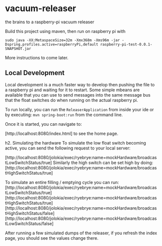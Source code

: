 vacuum-releaser
===============

the brains to a raspberry-pi vacuum releaser

Build this project using maven, then run on raspberry pi with

    sudo java -XX:MetaspaceSize=32m -Xmx368m -Xms96m -jar -Dspring.profiles.active=raspberryPi,default raspberry-pi-test-0.0.1-SNAPSHOT.jar
  
More instructions to come later.

Local Development
-----------------
Local development is a much faster way to develop then pushing the file to a raspberry pi and waiting for it to restart. Some simple mbeans
are available that you can use to send messages into the same message bus that the float switches do when running on the actual raspberry pi.

To run locally, you can run the ```ReleaserApplication``` from inside your ide or by executing: ```mvn spring-boot:run``` from the command line.

Once it is started, you can navigate to:

[http://localhost:8080/index.html] to see the home page.

h2. Simulating the hardware
To simulate the low float switch becoming active, you can send the following request to your local server:

[http://localhost:8080/jolokia/exec/ryebrye:name=mockHardware/broadcastLowSwitchStatus/true]
Similarly the high switch can be set high by doing:
[http://localhost:8080/jolokia/exec/ryebrye:name=mockHardware/broadcastHighSwitchStatus/true]

To simulate an entire filling / emptying cycle you can run:
[http://localhost:8080/jolokia/exec/ryebrye:name=mockHardware/broadcastLowSwitchStatus/true]
[http://localhost:8080/jolokia/exec/ryebrye:name=mockHardware/broadcastHighSwitchStatus/true]
[http://localhost:8080/jolokia/exec/ryebrye:name=mockHardware/broadcastHighSwitchStatus/false]
[http://localhost:8080/jolokia/exec/ryebrye:name=mockHardware/broadcastLowSwitchStatus/false]

After running a few simulated dumps of the releaser, if you refresh the index page, you should see the values change there.